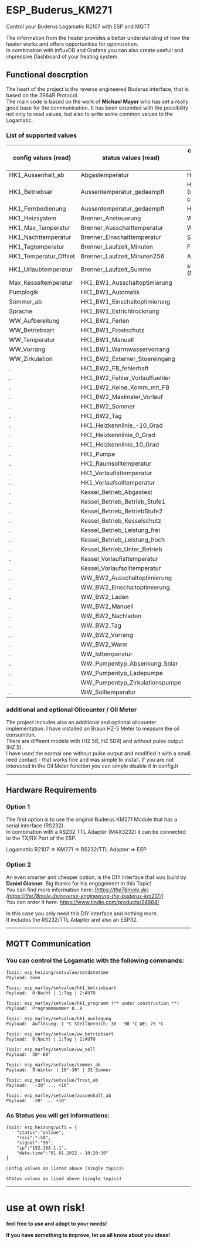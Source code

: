 # ESP_Buderus_KM271
Control your Buderus Logamatic R2107 with ESP and MQTT

The information from the heater provides a better understanding of how the heater works and offers opportunities for optimization.  
In combination with influxDB and Grafana you can also create usefull and impressive Dashboard of your heating system.

## Functional descrption

The heart of the project is the reverse engineered Buderus interface, that is based on the 3964R Protocol.  
The main code is based on the work of **Michael Mayer** who has set a really good base for the communication.
It has been extended with the possibility not only to read values, but also to write some common values to the Logamatic.

### List of supported values

config values (read)            |status values (read)   	    |commands and setvalues (write)
--------------------------------|-------------------------------|-----------------------------------
HK1_Aussenhalt_ab               | Abgastemperatur				| HK1_Betriebsart
HK1_Betriebsar                  | Aussentemperatur_gedaempft	| HK1_Programm (under construction)
HK1_Fernbedienung               | Aussentemperatur_gedaempft	| HK1_Auslegung
HK1_Heizsystem                  | Brenner_Ansteuerung			| WW_Betriebsart
HK1_Max_Temperatur              | Brenner_Ausschalttemperatur	| WW_Soll
HK1_Nachttemperatur             | Brenner_Einschalttemperatur	| Sommer_ab
HK1_Tagtemperatur               | Brenner_Laufzeit_Minuten	 	| Frost_ab
HK1_Temperatur_Offset           | Brenner_Laufzeit_Minuten256	| Aussenhalt_ab
HK1_Urlaubtemperatur            | Brenner_Laufzeit_Summe		| setdatetime (NTP-Server)
Max_Kesseltemperatur            | HK1_BW1_Ausschaltoptimierung	|
Pumplogik                       | HK1_BW1_Automatik				|
Sommer_ab                       | HK1_BW1_Einschaltoptimierung  |
Sprache                         | HK1_BW1_Estrichtrocknung		|
WW_Aufbereitung                 | HK1_BW1_Ferien				|
WW_Betriebsart                  | HK1_BW1_Frostschutz			|
WW_Temperatur                   | HK1_BW1_Manuell				|
WW_Vorrang                      | HK1_BW1_Warmwasservorrang		|
WW_Zirkulation                  | HK1_BW2_Externer_Stoereingang	|
.								| HK1_BW2_FB_fehlerhaft			|
.								| HK1_BW2_Fehler_Vorlauffuehler	|
.								| HK1_BW2_Keine_Komm_mit_FB		|
.								| HK1_BW2_Maximaler_Vorlauf		|
.								| HK1_BW2_Sommer				|
.								| HK1_BW2_Tag 					|
.								| HK1_Heizkennlinie_-10_Grad	|
.								| HK1_Heizkennlinie_0_Grad 		|
.								| HK1_Heizkennlinie_10_Grad 	|
.								| HK1_Pumpe						|
.								| HK1_Raumsolltemperatur		|
.								| HK1_Vorlaufisttemperatur		|
.								| HK1_Vorlaufsolltemperatur		|
.								| Kessel_Betrieb_Abgastest		|
.								| Kessel_Betrieb_Betrieb_Stufe1	|
.								| Kessel_Betrieb_BetriebStufe2	|
.								| Kessel_Betrieb_Kesselschutz	|
.								| Kessel_Betrieb_Leistung_frei	|
.								| Kessel_Betrieb_Leistung_hoch	|
.								| Kessel_Betrieb_Unter_Betrieb	|
.								| Kessel_Vorlaufisttemperatur	|
.								| Kessel_Vorlaufsolltemperatur	|
.								| WW_BW2_Ausschaltoptimierung	|
.								| WW_BW2_Einschaltoptimierung	|
.								| WW_BW2_Laden 					|
.								| WW_BW2_Manuell				|
.								| WW_BW2_Nachladen				|
.								| WW_BW2_Tag 					|
.								| WW_BW2_Vorrang				|
.								| WW_BW2_Warm					|
.								| WW_Isttemperatur				|
.								| WW_Pumpentyp_Absenkung_Solar	|
.								| WW_Pumpentyp_Ladepumpe		|
.								| WW_Pumpentyp_Zirkulationspumpe|
.								| WW_Solltemperatur				|



### additional and optional Oilcounter / Oil Meter
The project includes also an additional and optional oilcounter implementation. I have installed an Braun HZ-5 Meter to measure the oil consumtion.  
There are diffeent models with (HZ 5R, HZ 5DR) and without pulse output (HZ 5).  
I have used the normal one without pulse output and modified it with a small reed contact - that works fine and was simple to install.
If you are not interested in the Oil Meter function you can simple disable it in config.h

---

## Hardware Requirements

### Option 1
The first option is to use the original Buderus KM271 Module that has a serial interface (RS232).  
In combination with a RS232 TTL Adapter (MAX3232) it can be connected to the TX/RX Port of the ESP.  

Logamattic R2107 => KM271 => RS232/TTL Adapter => ESP

### Option 2
An even smarter and cheaper option, is the DIY Interface that was build by **Daniel Glasner**. Big thanks for his engagement in this Topic!  
You can find more information here: *[https://the78mole.de](https://the78mole.de/reverse-engineering-the-buderus-km217/)*  
You can order it here: https://www.tindie.com/products/24664/

In this case you only need this DIY interface and nothing more.  
It includes the RS232/TTL Adapter and also an ESP32.

---

## MQTT Communication

### You can control the Logamatic with the following commands:

```
Topic: esp_heizung/setvalue/setdatetime  
Payload: none

Topic: esp_marley/setvalue/hk1_betriebsart  
Payload:  0:Nacht | 1:Tag | 2:AUTO

Topic: esp_marley/setvalue/hk1_programm (** under construction **)  
Payload:  Programmnummer 0..8

Topic: esp_marley/setvalue/hk1_auslegung  
Payload:  Auflösung: 1 °C Stellbereich: 30 – 90 °C WE: 75 °C

Topic: esp_marley/setvalue/ww_betriebsart  
Payload:  0:Nacht | 1:Tag | 2:AUTO

Topic: esp_marley/setvalue/ww_soll  
Payload:  30°-60°

Topic: esp_marley/setvalue/sommer_ab  
Payload:  9:Winter | 10°-30° | 31:Sommer

Topic: esp_marley/setvalue/frost_ab  
Payload:   -20° ... +10°

Topic: esp_marley/setvalue/aussenhalt_ab  
Payload:  -20° ... +10°
```

### As Status you will get informations:

```
Topic: esp_heizung/wifi = {  
    "status":"online",  
    "rssi":"-50",  
    "signal":"90",  
    "ip":"192.168.1.1",  
    "date-time":"01.01.2022 - 10:20:30"  
}

Config values as listed above (single topics)

Status values as lised above (single topics)

```
---

# use at own risk!

**feel free to use and adopt to your needs!**

**If you have something to improve, let us all know about you ideas!**

